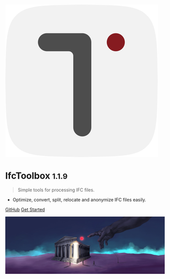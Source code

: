 ![logo](/Assets/Applogo.svg ':size=100')

# IfcToolbox <small>1.1.9</small>

> Simple tools for processing IFC files.
- Optimize, convert, split, relocate and anonymize IFC files easily.

[GitHub](https://github.com/youshengCode/IfcToolbox)
[Get Started](/?id=ifc-toolbox)

![](/Assets/HeroImage_Dark2160.jpg)